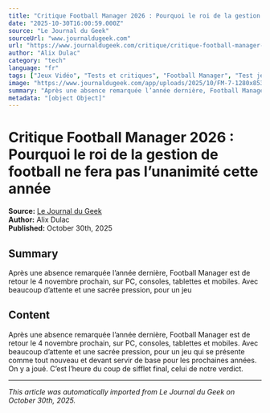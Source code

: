 ```yaml
---
title: "Critique Football Manager 2026 : Pourquoi le roi de la gestion de football ne fera pas l’unanimité cette année"
date: "2025-10-30T16:00:59.000Z"
source: "Le Journal du Geek"
sourceUrl: "www.journaldugeek.com"
url: "https://www.journaldugeek.com/critique/critique-football-manager-2026-pourquoi-le-roi-de-la-gestion-de-football-ne-fera-pas-lunanimite-cette-annee/"
author: "Alix Dulac"
category: "tech"
language: "fr"
tags: ["Jeux Vidéo", "Tests et critiques", "Football Manager", "Test jeux video", "tech", "français"]
image: "https://www.journaldugeek.com/app/uploads/2025/10/FM-7-1280x853.jpg"
summary: "Après une absence remarquée l’année dernière, Football Manager est de retour le 4 novembre prochain, sur PC, consoles, tablettes et mobiles. Avec beaucoup d’attente et une sacrée pression, pour un jeu"
metadata: "[object Object]"
---
```


# Critique Football Manager 2026 : Pourquoi le roi de la gestion de football ne fera pas l’unanimité cette année

**Source:** [Le Journal du Geek](https://www.journaldugeek.com/critique/critique-football-manager-2026-pourquoi-le-roi-de-la-gestion-de-football-ne-fera-pas-lunanimite-cette-annee/)  
**Author:** Alix Dulac  
**Published:** October 30th, 2025  

## Summary

Après une absence remarquée l’année dernière, Football Manager est de retour le 4 novembre prochain, sur PC, consoles, tablettes et mobiles. Avec beaucoup d’attente et une sacrée pression, pour un jeu

## Content

Après une absence remarquée l’année dernière, Football Manager est de retour le 4 novembre prochain, sur PC, consoles, tablettes et mobiles. Avec beaucoup d’attente et une sacrée pression, pour un jeu qui se présente comme tout nouveau et devant servir de base pour les prochaines années. On y a joué. C’est l’heure du coup de sifflet final, celui de notre verdict.

---

*This article was automatically imported from Le Journal du Geek on October 30th, 2025.*
